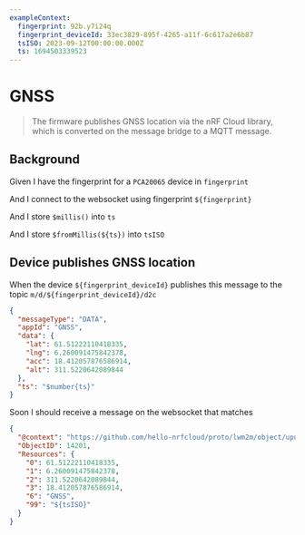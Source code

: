 ```yaml
---
exampleContext:
  fingerprint: 92b.y7i24q
  fingerprint_deviceId: 33ec3829-895f-4265-a11f-6c617a2e6b87
  tsISO: 2023-09-12T00:00:00.000Z
  ts: 1694503339523
---
```


# GNSS

> The firmware publishes GNSS location via the nRF Cloud library, which is
> converted on the message bridge to a MQTT message.

## Background

Given I have the fingerprint for a `PCA20065` device in `fingerprint`

And I connect to the websocket using fingerprint `${fingerprint}`

And I store `$millis()` into `ts`

And I store `$fromMillis(${ts})` into `tsISO`

## Device publishes GNSS location

When the device `${fingerprint_deviceId}` publishes this message to the topic
`m/d/${fingerprint_deviceId}/d2c`

```json
{
  "messageType": "DATA",
  "appId": "GNSS",
  "data": {
    "lat": 61.51222110418335,
    "lng": 6.260091475842378,
    "acc": 18.412057876586914,
    "alt": 311.5220642089844
  },
  "ts": "$number{ts}"
}
```

Soon I should receive a message on the websocket that matches

```json
{
  "@context": "https://github.com/hello-nrfcloud/proto/lwm2m/object/update",
  "ObjectID": 14201,
  "Resources": {
    "0": 61.51222110418335,
    "1": 6.260091475842378,
    "2": 311.5220642089844,
    "3": 18.412057876586914,
    "6": "GNSS",
    "99": "${tsISO}"
  }
}
```

